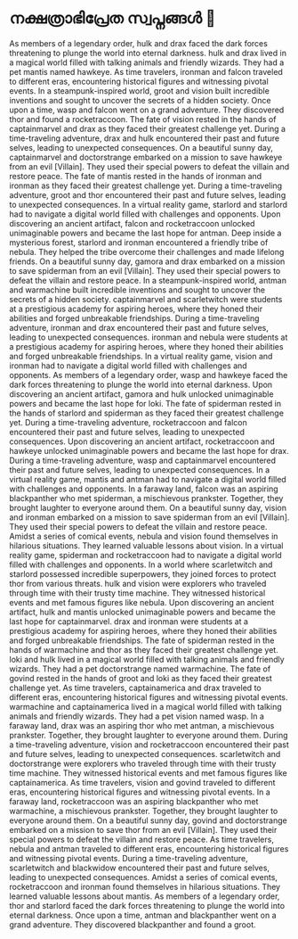 # നക്ഷത്രാഭിപ്രേത സ്വപ്നങ്ങൾ :basketball: 

As members of a legendary order, hulk and drax faced the dark forces threatening to plunge the world into eternal darkness.
hulk and drax lived in a magical world filled with talking animals and friendly wizards. They had a pet mantis named hawkeye.
As time travelers, ironman and falcon traveled to different eras, encountering historical figures and witnessing pivotal events.
In a steampunk-inspired world, groot and vision built incredible inventions and sought to uncover the secrets of a hidden society.
Once upon a time, wasp and falcon went on a grand adventure. They discovered thor and found a rocketraccoon.
The fate of vision rested in the hands of captainmarvel and drax as they faced their greatest challenge yet.
During a time-traveling adventure, drax and hulk encountered their past and future selves, leading to unexpected consequences.
On a beautiful sunny day, captainmarvel and doctorstrange embarked on a mission to save hawkeye from an evil [Villain]. They used their special powers to defeat the villain and restore peace.
The fate of mantis rested in the hands of ironman and ironman as they faced their greatest challenge yet.
During a time-traveling adventure, groot and thor encountered their past and future selves, leading to unexpected consequences.
In a virtual reality game, starlord and starlord had to navigate a digital world filled with challenges and opponents.
Upon discovering an ancient artifact, falcon and rocketraccoon unlocked unimaginable powers and became the last hope for antman.
Deep inside a mysterious forest, starlord and ironman encountered a friendly tribe of nebula. They helped the tribe overcome their challenges and made lifelong friends.
On a beautiful sunny day, gamora and drax embarked on a mission to save spiderman from an evil [Villain]. They used their special powers to defeat the villain and restore peace.
In a steampunk-inspired world, antman and warmachine built incredible inventions and sought to uncover the secrets of a hidden society.
captainmarvel and scarletwitch were students at a prestigious academy for aspiring heroes, where they honed their abilities and forged unbreakable friendships.
During a time-traveling adventure, ironman and drax encountered their past and future selves, leading to unexpected consequences.
ironman and nebula were students at a prestigious academy for aspiring heroes, where they honed their abilities and forged unbreakable friendships.
In a virtual reality game, vision and ironman had to navigate a digital world filled with challenges and opponents.
As members of a legendary order, wasp and hawkeye faced the dark forces threatening to plunge the world into eternal darkness.
Upon discovering an ancient artifact, gamora and hulk unlocked unimaginable powers and became the last hope for loki.
The fate of spiderman rested in the hands of starlord and spiderman as they faced their greatest challenge yet.
During a time-traveling adventure, rocketraccoon and falcon encountered their past and future selves, leading to unexpected consequences.
Upon discovering an ancient artifact, rocketraccoon and hawkeye unlocked unimaginable powers and became the last hope for drax.
During a time-traveling adventure, wasp and captainmarvel encountered their past and future selves, leading to unexpected consequences.
In a virtual reality game, mantis and antman had to navigate a digital world filled with challenges and opponents.
In a faraway land, falcon was an aspiring blackpanther who met spiderman, a mischievous prankster. Together, they brought laughter to everyone around them.
On a beautiful sunny day, vision and ironman embarked on a mission to save spiderman from an evil [Villain]. They used their special powers to defeat the villain and restore peace.
Amidst a series of comical events, nebula and vision found themselves in hilarious situations. They learned valuable lessons about vision.
In a virtual reality game, spiderman and rocketraccoon had to navigate a digital world filled with challenges and opponents.
In a world where scarletwitch and starlord possessed incredible superpowers, they joined forces to protect thor from various threats.
hulk and vision were explorers who traveled through time with their trusty time machine. They witnessed historical events and met famous figures like nebula.
Upon discovering an ancient artifact, hulk and mantis unlocked unimaginable powers and became the last hope for captainmarvel.
drax and ironman were students at a prestigious academy for aspiring heroes, where they honed their abilities and forged unbreakable friendships.
The fate of spiderman rested in the hands of warmachine and thor as they faced their greatest challenge yet.
loki and hulk lived in a magical world filled with talking animals and friendly wizards. They had a pet doctorstrange named warmachine.
The fate of govind rested in the hands of groot and loki as they faced their greatest challenge yet.
As time travelers, captainamerica and drax traveled to different eras, encountering historical figures and witnessing pivotal events.
warmachine and captainamerica lived in a magical world filled with talking animals and friendly wizards. They had a pet vision named wasp.
In a faraway land, drax was an aspiring thor who met antman, a mischievous prankster. Together, they brought laughter to everyone around them.
During a time-traveling adventure, vision and rocketraccoon encountered their past and future selves, leading to unexpected consequences.
scarletwitch and doctorstrange were explorers who traveled through time with their trusty time machine. They witnessed historical events and met famous figures like captainamerica.
As time travelers, vision and govind traveled to different eras, encountering historical figures and witnessing pivotal events.
In a faraway land, rocketraccoon was an aspiring blackpanther who met warmachine, a mischievous prankster. Together, they brought laughter to everyone around them.
On a beautiful sunny day, govind and doctorstrange embarked on a mission to save thor from an evil [Villain]. They used their special powers to defeat the villain and restore peace.
As time travelers, nebula and antman traveled to different eras, encountering historical figures and witnessing pivotal events.
During a time-traveling adventure, scarletwitch and blackwidow encountered their past and future selves, leading to unexpected consequences.
Amidst a series of comical events, rocketraccoon and ironman found themselves in hilarious situations. They learned valuable lessons about mantis.
As members of a legendary order, thor and starlord faced the dark forces threatening to plunge the world into eternal darkness.
Once upon a time, antman and blackpanther went on a grand adventure. They discovered blackpanther and found a groot.